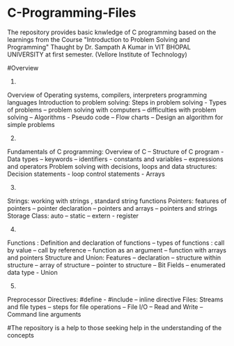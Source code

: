 # C-Programming-Files
The repository provides basic knwledge of C programming based on the learnings from the Course "Introduction to Problem Solving and Programming"
Thaught by Dr. Sampath A Kumar in VIT BHOPAL UNIVERSITY at first semester. 
(Vellore Institute of Technology)

#Overview 

1)
Overview of Operating systems, compilers, interpreters programming languages Introduction to problem solving: Steps in problem solving - Types
of problems – problem solving with computers – difficulties with problem solving – Algorithms - Pseudo code – Flow charts – Design an algorithm for simple problems


2)
Fundamentals of C programming: Overview of C – Structure of C program - Data types – keywords – identifiers - constants and variables – expressions and operators
Problem solving with decisions, loops and data structures: Decision statements - loop control statements - Arrays


3)
Strings: working with strings , standard string functions Pointers: features of pointers – pointer declaration – pointers and arrays – pointers and strings Storage Class: auto – static – extern - register


4)
Functions : Definition and declaration of functions – types of functions : call by value – call by reference – function as an argument – function with arrays and pointers Structure and Union: Features – declaration – structure within
structure – array of structure – pointer to structure – Bit Fields – enumerated data type - Union


5)
Preprocessor Directives: #define - #include – inline directive Files: Streams and file types – steps for file operations – File I/O – Read and Write – Command line arguments

#The repository is a help to those seeking help in the understanding of the concepts


